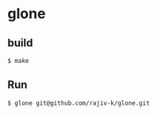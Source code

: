 # glone


## build

```console
$ make
```


## Run

```console
$ glone git@github.com/rajiv-k/glone.git

```

